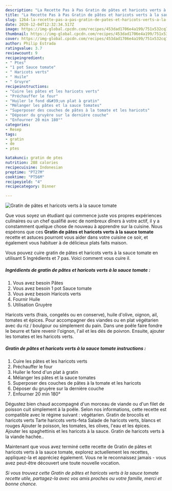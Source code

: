 ```yaml
---
description: "La Recette Pas à Pas Gratin de pâtes et haricots verts à la sauce tomate"
title: "La Recette Pas à Pas Gratin de pâtes et haricots verts à la sauce tomate"
slug: 1264-la-recette-pas-a-pas-gratin-de-pates-et-haricots-verts-a-la-sauce-tomate
date: 2020-12-04T12:32:34.517Z
image: https://img-global.cpcdn.com/recipes/453dad1706e4a199/751x532cq70/gratin-de-pates-et-haricots-verts-a-la-sauce-tomate-photo-principale-de-la-recette.jpg
thumbnail: https://img-global.cpcdn.com/recipes/453dad1706e4a199/751x532cq70/gratin-de-pates-et-haricots-verts-a-la-sauce-tomate-photo-principale-de-la-recette.jpg
cover: https://img-global.cpcdn.com/recipes/453dad1706e4a199/751x532cq70/gratin-de-pates-et-haricots-verts-a-la-sauce-tomate-photo-principale-de-la-recette.jpg
author: Philip Estrada
ratingvalue: 3.7
reviewcount: 9
recipeingredient:
- " Ptes"
- "1 pot Sauce tomate"
- " Haricots verts"
- " Huile"
- " Gruyre"
recipeinstructions:
- "Cuire les pâtes et les haricots verts"
- "Préchauffer le four"
- "Huiler le fond d&#39;un plat à gratin"
- "Mélanger les pâtes et la sauce tomates"
- "Superposer des couches de pâtes à la tomate et les haricots"
- "Déposer du gruyère sur la dernière couche"
- "Enfourner 20 min 180°"
categories:
- Resep
tags:
- gratin
- de
- ptes

katakunci: gratin de ptes 
nutrition: 288 calories
recipecuisine: Indonesian
preptime: "PT27M"
cooktime: "PT56M"
recipeyield: "4"
recipecategory: Dinner

---
```



![Gratin de pâtes et haricots verts à la sauce tomate](https://img-global.cpcdn.com/recipes/453dad1706e4a199/751x532cq70/gratin-de-pates-et-haricots-verts-a-la-sauce-tomate-photo-principale-de-la-recette.jpg)

Que vous soyez un étudiant qui commence juste vos propres expériences culinaires ou un chef qualifié avec de nombreux dîners à votre actif, il y a constamment quelque chose de nouveau à apprendre sur la cuisine. Nous espérons que ces <strong> Gratin de pâtes et haricots verts à la sauce tomate </strong> recette et astuces pourront vous aider dans votre cuisine ce soir, et également vous habituer à de délicieux plats faits maison.

<!--inarticleads1-->

Vous pouvez cuire gratin de pâtes et haricots verts à la sauce tomate en utilisant 5 Ingrédients et 7 pas. Voici comment vous cuire il.

##### Ingrédients de gratin de pâtes et haricots verts à la sauce tomate :

1. Vous avez besoin  Pâtes
1. Vous avez besoin 1 pot Sauce tomate
1. Vous avez besoin  Haricots verts
1. Fournir  Huile
1. Utilisation  Gruyère


Haricots verts (frais, congelés ou en conserve), huile d&#39;olive, oignon, ail, tomates et épices. Pour accompagner des viandes ou en plat végétarien avec du riz / boulgour ou simplement du pain. Dans une poêle faire fondre le beurre et faire revenir l&#39;oignon, l&#39;ail et les dés de poivron. Ensuite, ajouter les tomates et les haricots verts. 

<!--inarticleads2-->

##### Gratin de pâtes et haricots verts à la sauce tomate instructions :

1. Cuire les pâtes et les haricots verts
1. Préchauffer le four
1. Huiler le fond d&#39;un plat à gratin
1. Mélanger les pâtes et la sauce tomates
1. Superposer des couches de pâtes à la tomate et les haricots
1. Déposer du gruyère sur la dernière couche
1. Enfourner 20 min 180°


Dégustez bien chaud accompagné d&#39;un morceau de viande ou d&#39;un filet de poisson cuit simplement à la poêle. Selon nos informations, cette recette est compatible avec le régime suivant : végétarien. Gratin de brocolis et haricots verts Tarte haricots verts-feta Salade de haricots verts, blancs et rouges Ajouter le poisson, les tomates, les olives, l&#39;eau et les épices. Ajouter les spaghettinis et les haricots à la sauce. Gratin de haricots verts à la viande hachée.. 

<!--inarticleads1-->

<p>
Maintenant que vous avez terminé cette recette de Gratin de pâtes et haricots verts à la sauce tomate, explorez actuellement les recettes, appliquez-la et appréciez également. Vous ne le reconnaissez jamais - vous avez peut-être découvert une toute nouvelle vocation.
</p>

<p>
<i>Si vous trouvez cette Gratin de pâtes et haricots verts à la sauce tomate recette utile, partagez-la avec vos amis proches ou votre famille, merci et bonne chance.</i>
</p>
